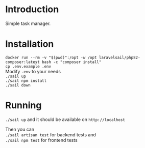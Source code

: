 # Introduction

Simple task manager.


# Installation

`docker run --rm -v "$(pwd)":/opt -w /opt laravelsail/php82-composer:latest bash -c "composer install"`  
`cp .env.example .env`  
Modify `.env` to your needs  
`./sail up`  
`./sail npm install`  
`./sail down`  


# Running

`./sail up` and it should be available on `http://localhost`  

Then you can  
`./sail artisan test` for backend tests and  
`./sail npm test` for frontend tests  


